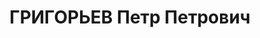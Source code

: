 ---
title: ГРИГОРЬЕВ Петр Петрович
description: "Род. в 1892, украинец, солдат, член ВКП(б) с 1918. Командир эскадрона,\
  \ 1-го Червонного казачьего полка, командир 1-й кавалерийской бригады червонных\
  \ казаков, 1922-1923 командир 15-й кавалерийской дивизии, 1923-1925 командир 5-й\
  \ отдельной кавалерийской бригады, 1925-1930 командир 2-й кавалерийской дивизии\
  \ Червонного казачества, 1930-1933 командир 15-го стрелкового корпуса, Награжден\
  \ двумя орденами Красного Знамени., комдив, 1933-1937 командир 7-го кавалерийского\
  \ корпуса \n  Арестован 24.07.1937. Приговор: ВК ВС СССР, 19.11.1937 – ВМН. Расстрелян\
  \ 20.11.1937. \n  Реабилитирован 28.04.1956"
---